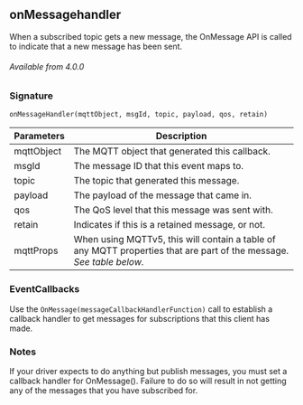 ## onMessagehandler

When a subscribed topic gets a new message, the OnMessage API is called to indicate that a new message has been sent.


###### Available from 4.0.0


### Signature

`onMessageHandler(mqttObject, msgId, topic, payload, qos, retain)`


| Parameters | Description                                                                                                           |
| ---------- | --------------------------------------------------------------------------------------------------------------------- |
| mqttObject | The MQTT object that generated this callback.                                                                         |
| msgId      | The message ID that this event maps to.                                                                               |
| topic      | The topic that generated this message.                                                                                |
| payload    | The payload of the message that came in.                                                                              |
| qos        | The QoS level that this message was sent with.                                                                        |
| retain     | Indicates if this is a retained message, or not.                                                                      |
| mqttProps  | When using MQTTv5, this will contain a table of any MQTT properties that are part of the message.  _See table below._ |


### EventCallbacks

Use the `OnMessage(messageCallbackHandlerFunction)` call to establish a callback handler to get messages for subscriptions that this client has made.


### Notes

If your driver expects to do anything but publish messages, you must set a callback handler for OnMessage().  Failure to do so will result in not getting any of the messages that you have subscribed for.

